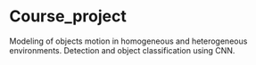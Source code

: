 # Course_project
Modeling of objects motion in homogeneous and heterogeneous environments. 
Detection and object classification using CNN.
